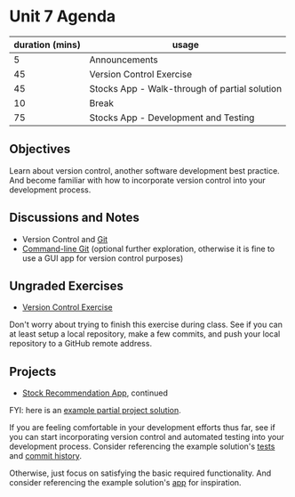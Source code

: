 # Unit 7 Agenda

duration (mins) | usage
--- | ---
5 | Announcements
45 | Version Control Exercise
45 | Stocks App - Walk-through of partial solution
10 | Break
75 | Stocks App - Development and Testing

## Objectives

Learn about version control, another software development best practice. And become familiar with how to incorporate version control into your development process.

## Discussions and Notes

  + Version Control and [Git](/notes/git/notes.md)
  + [Command-line Git](/notes/git/cli.md) (optional further exploration, otherwise it is fine to use a GUI app for version control purposes)

## Ungraded Exercises

  + [Version Control Exercise](/exercises/version-control/exercise.md)

Don't worry about trying to finish this exercise during class. See if you can at least setup a local repository, make a few commits, and push your local repository to a GitHub remote address.

## Projects

  + [Stock Recommendation App](/projects/stocks-app/project.md), continued

FYI: here is an [example partial project solution](https://github.com/s2t2/stocks-app-py-2018).

If you are feeling comfortable in your development efforts thus far, see if you can start incorporating version control and automated testing into your development process. Consider referencing the example solution's [tests](https://github.com/s2t2/stocks-app-py-2018/tree/master/tests) and [commit history](https://github.com/s2t2/stocks-app-py-2018/commits/master).

Otherwise, just focus on satisfying the basic required functionality. And consider referencing the example solution's [app](https://github.com/s2t2/stocks-app-py-2018/blob/master/app/robo_adviser.py) for inspiration.
